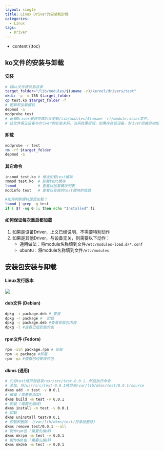 ```yaml
---
layout: single
title: Linux Driver的安装和卸载
categories:
  - Linux
tags:
  - Driver
---
```


* content
{:toc}

## ko文件的安装与卸载

####  安装

```bash
# 将ko文件拷贝到目录
target_folder="/lib/modules/$(uname -r)/kernel/drivers/test"
mkdir -p -m 755 $target_folder
cp test.ko $target_folder -f
# 更新和加载模块
depmod -a
modprobe test
# 设备Driver安装完成后会更新/lib/modules/$(uname -r)/module.alias文件，
# 该文件保证设备与driver的安装关系，当系统重启后，如果存在该设备，driver则被自动加载
```

<!--more-->

#### 卸载

```bash
modprobe -r test
rm -rf $target_folder
depmod -a
```

#### 其它命令

```bash
insmod test.ko # 单次加载test模块
rmmod test.ko  # 卸载test模块
lsmod          # 查看以加载模块列表
modinfo test   # 查看以安装的test模块的信息

#如何判断模块是否加载？
lsmod | grep -q test
if [ $? -eq 0 ]; then echo "Installed" fi
```

#### 如何保证每次重启都加载

1. 如果是设备Driver，上文已经说明，不需要特别动作
2. 如果是其他Driver，与设备无关，则需要以下动作：
   * 通用做法：将module名称填到文件`/etc/modules-load.d/*.conf`
   * ubuntu：将module名称填到文件`/etc/modules`



## 安装包安装与卸载

#### Linux发行版本

![](https://harmonyhu.github.io/img/linux_tree.jpg)

#### deb文件 (Debian)

```bash
dpkg -i package.deb # 安装
dpkg -r package #  卸载
dpkg -c package.deb #查看安装包内容
dpkg -l #查看已经安装的包
```

#### rpm文件 (Fedora)

```bash
rpm -ivh package.rpm # 安装
rpm -e package #卸载
rpm -qa #查看已经安装的包
```

#### dkms (通用)

```bash
# 先将test拷贝到目录/usr/src/test-0.0.1，然后执行命令
# 添加，将/usr/src/test-0.0.1拷贝到/var/lib/dkms/test/0.0.1/source
dkms add -m test -v 0.0.1
# 编译 (需要先添加)
dkms build -m test -v 0.0.1
# 安装 (需要先编译)
dkms install -m test -v 0.0.1
# 卸载
dkms uninstall test/0.0.1
# 卸载和删除 （/var/lib/dkms/test/目录被删除)
dkms remove test/0.0.1 --all
# 制作rpm包 (需要先编译)
dkms mkrpm -m test -v 0.0.1
# 制作deb包 (需要先编译)
dkms mkdeb -m test -v 0.0.1
```

